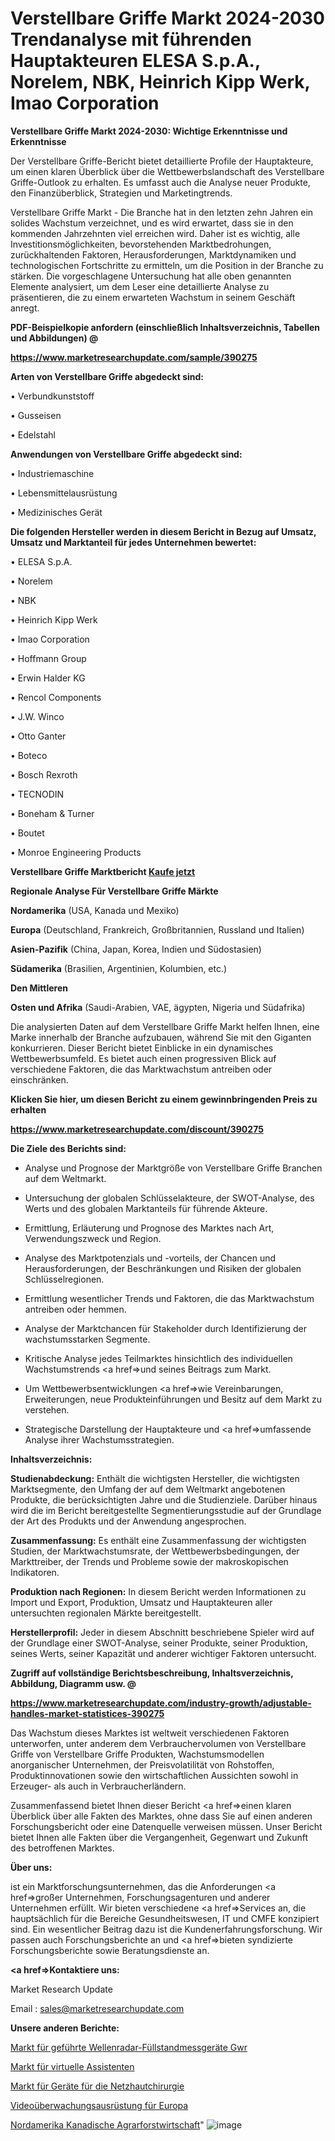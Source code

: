 # Verstellbare Griffe Markt 2024-2030 Trendanalyse mit führenden Hauptakteuren ELESA S.p.A., Norelem, NBK, Heinrich Kipp Werk, Imao Corporation

<strong>Verstellbare Griffe Markt 2024-2030: Wichtige Erkenntnisse und Erkenntnisse</strong>

Der Verstellbare Griffe-Bericht bietet detaillierte Profile der Hauptakteure, um einen klaren Überblick über die Wettbewerbslandschaft des Verstellbare Griffe-Outlook zu erhalten. Es umfasst auch die Analyse neuer Produkte, den Finanzüberblick, Strategien und Marketingtrends.

Verstellbare Griffe Markt - Die Branche hat in den letzten zehn Jahren ein solides Wachstum verzeichnet, und es wird erwartet, dass sie in den kommenden Jahrzehnten viel erreichen wird. Daher ist es wichtig, alle Investitionsmöglichkeiten, bevorstehenden Marktbedrohungen, zurückhaltenden Faktoren, Herausforderungen, Marktdynamiken und technologischen Fortschritte zu ermitteln, um die Position in der Branche zu stärken. Die vorgeschlagene Untersuchung hat alle oben genannten Elemente analysiert, um dem Leser eine detaillierte Analyse zu präsentieren, die zu einem erwarteten Wachstum in seinem Geschäft anregt.



<strong><b>PDF-Beispielkopie anfordern (einschließlich Inhaltsverzeichnis, Tabellen und Abbildungen) @ </b></strong>

<strong><a href=https://www.marketresearchupdate.com/sample/390275>

<strong>https://www.marketresearchupdate.com/sample/390275</u></a></strong></strong>



<strong>Arten von Verstellbare Griffe abgedeckt sind:</strong>

• Verbundkunststoff

• Gusseisen

• Edelstahl



<strong>Anwendungen von Verstellbare Griffe abgedeckt sind:</strong>

• Industriemaschine

• Lebensmittelausrüstung

• Medizinisches Gerät



<strong>Die folgenden Hersteller werden in diesem Bericht in Bezug auf Umsatz, Umsatz und Marktanteil für jedes Unternehmen bewertet:</strong>

• ELESA S.p.A.

• Norelem

• NBK

• Heinrich Kipp Werk

• Imao Corporation

• Hoffmann Group

• Erwin Halder KG

• Rencol Components

• J.W. Winco

• Otto Ganter

• Boteco

• Bosch Rexroth

• TECNODIN

• Boneham & Turner

• Boutet

• Monroe Engineering Products



<strong>Verstellbare Griffe Marktbericht <a href=https://www.marketresearchupdate.com/buynow/390275>Kaufe jetzt</a></strong>



<strong>Regionale Analyse Für Verstellbare Griffe Märkte</strong>



<strong>Nordamerika</strong> (USA, Kanada und Mexiko)



<strong>Europa</strong> (Deutschland, Frankreich, Großbritannien, Russland und Italien)



<strong>Asien-Pazifik</strong> (China, Japan, Korea, Indien und Südostasien)



<strong>Südamerika</strong> (Brasilien, Argentinien, Kolumbien, etc.)



<strong>Den Mittleren</strong> 

<strong>Osten und Afrika</strong> (Saudi-Arabien, VAE, ägypten, Nigeria und Südafrika)

Die analysierten Daten auf dem Verstellbare Griffe Markt helfen Ihnen, eine Marke innerhalb der Branche aufzubauen, während Sie mit den Giganten konkurrieren. Dieser Bericht bietet Einblicke in ein dynamisches Wettbewerbsumfeld. Es bietet auch einen progressiven Blick auf verschiedene Faktoren, die das Marktwachstum antreiben oder einschränken.



<strong>Klicken Sie hier, um diesen Bericht zu einem gewinnbringenden Preis zu erhalten
</strong>

<strong><a href=https://www.marketresearchupdate.com/discount/390275>https://www.marketresearchupdate.com/discount/390275</b></u></strong></a>



<strong>Die Ziele des Berichts sind:</strong>

- Analyse und Prognose der Marktgröße von Verstellbare Griffe Branchen auf dem Weltmarkt.

- Untersuchung der globalen Schlüsselakteure, der SWOT-Analyse, des Werts und des globalen Marktanteils für führende Akteure.

- Ermittlung, Erläuterung und Prognose des Marktes nach Art, Verwendungszweck und Region.

- Analyse des Marktpotenzials und -vorteils, der Chancen und Herausforderungen, der Beschränkungen und Risiken der globalen Schlüsselregionen.

- Ermittlung wesentlicher Trends und Faktoren, die das Marktwachstum antreiben oder hemmen.

- Analyse der Marktchancen für Stakeholder durch Identifizierung der wachstumsstarken Segmente.

- Kritische Analyse jedes Teilmarktes hinsichtlich des individuellen Wachstumstrends <a href=>und</a> seines Beitrags zum Markt.

- Um Wettbewerbsentwicklungen <a href=>wie</a> Vereinbarungen, Erweiterungen, neue Produkteinführungen und Besitz auf dem Markt zu verstehen.

- Strategische Darstellung der Hauptakteure und <a href=>umfas</a>sende Analyse ihrer Wachstumsstrategien.



<strong>Inhaltsverzeichnis:</strong>



<strong>Studienabdeckung:</strong> Enthält die wichtigsten Hersteller, die wichtigsten Marktsegmente, den Umfang der auf dem Weltmarkt angebotenen Produkte, die berücksichtigten Jahre und die Studienziele. Darüber hinaus wird die im Bericht bereitgestellte Segmentierungsstudie auf der Grundlage der Art des Produkts und der Anwendung angesprochen.



<strong>Zusammenfassung:</strong> Es enthält eine Zusammenfassung der wichtigsten Studien, der Marktwachstumsrate, der Wettbewerbsbedingungen, der Markttreiber, der Trends und Probleme sowie der makroskopischen Indikatoren.



<strong>Produktion nach Regionen:</strong> In diesem Bericht werden Informationen zu Import und Export, Produktion, Umsatz und Hauptakteuren aller untersuchten regionalen Märkte bereitgestellt.



<strong>Herstellerprofil:</strong> Jeder in diesem Abschnitt beschriebene Spieler wird auf der Grundlage einer SWOT-Analyse, seiner Produkte, seiner Produktion, seines Werts, seiner Kapazität und anderer wichtiger Faktoren untersucht.



<strong><b>Zugriff auf vollständige Berichtsbeschreibung, Inhaltsverzeichnis, Abbildung, Diagramm usw. @ </b></strong>

<strong><a href=https://www.marketresearchupdate.com/industry-growth/adjustable-handles-market-statistices-390275>https://www.marketresearchupdate.com/industry-growth/adjustable-handles-market-statistices-390275</a></strong>

Das Wachstum dieses Marktes ist weltweit verschiedenen Faktoren unterworfen, unter anderem dem Verbrauchervolumen von Verstellbare Griffe von Verstellbare Griffe Produkten, Wachstumsmodellen anorganischer Unternehmen, der Preisvolatilität von Rohstoffen, Produktinnovationen sowie den wirtschaftlichen Aussichten sowohl in Erzeuger- als auch in Verbraucherländern.

Zusammenfassend bietet Ihnen dieser Bericht <a href=>einen</a> klaren Überblick über alle Fakten des Marktes, ohne dass Sie auf einen anderen Forschungsbericht oder eine Datenquelle verweisen müssen. Unser Bericht bietet Ihnen alle Fakten über die Vergangenheit, Gegenwart und Zukunft des betroffenen Marktes.



<strong>Über uns:</strong>

 ist ein Marktforschungsunternehmen, das die Anforderungen <a href=>großer</a> Unternehmen, Forschungsagenturen und anderer Unternehmen erfüllt. Wir bieten verschiedene <a href=>Services</a> an, die hauptsächlich für die Bereiche Gesundheitswesen, IT und CMFE konzipiert sind. Ein wesentlicher Beitrag dazu ist die Kundenerfahrungsforschung. Wir passen auch Forschungsberichte an und <a href=>bieten</a> syndizierte Forschungsberichte sowie Beratungsdienste an.



<strong><a href=>Kontaktiere uns:</a></strong>

Market Research Update

Email : sales@marketresearchupdate.com



<strong>Unsere anderen Berichte:</strong>

<a href=https://www.linkedin.com/pulse/guided-wave-radar-level-gauge-gwr-market-202->Markt für geführte Wellenradar-Füllstandmessgeräte Gwr</a>

<a href=https://www.linkedin.com/pulse/virtual-assistant-market-size-emerging-trends>Markt für virtuelle Assistenten</a>

<a href=https://www.linkedin.com/pulse/retinal-surgery-devices-market-outlooks-2023>Markt für Geräte für die Netzhautchirurgie</a>

<a href=https://www.linkedin.com/pulse/europe-video-surveillance-equipment>Videoüberwachungsausrüstung für Europa</a>

<a href=https://www.linkedin.com/pulse/north-america-canadian-agricultural-forestry>Nordamerika Kanadische Agrarforstwirtschaft</a>"
![image](https://github.com/Gayatrikarjule/Market-Analysis-361/assets/97346546/6f2d7264-2106-494c-a284-da7443827407)
